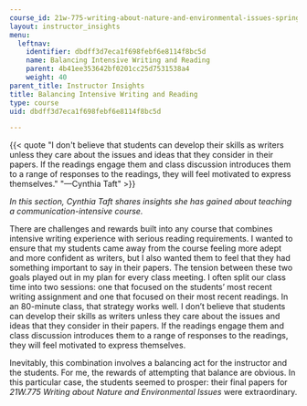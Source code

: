 ```yaml
---
course_id: 21w-775-writing-about-nature-and-environmental-issues-spring-2017
layout: instructor_insights
menu:
  leftnav:
    identifier: dbdff3d7eca1f698febf6e8114f8bc5d
    name: Balancing Intensive Writing and Reading
    parent: 4b41ee353642bf0201cc25d7531538a4
    weight: 40
parent_title: Instructor Insights
title: Balancing Intensive Writing and Reading
type: course
uid: dbdff3d7eca1f698febf6e8114f8bc5d

---
```


{{< quote "I don't believe that students can develop their skills as writers unless they care about the issues and ideas that they consider in their papers. If the readings engage them and class discussion introduces them to a range of responses to the readings, they will feel motivated to express themselves." "—Cynthia Taft" >}}

_In this section, Cynthia Taft shares insights she has gained about teaching a communication-intensive course._

There are challenges and rewards built into any course that combines intensive writing experience with serious reading requirements. I wanted to ensure that my students came away from the course feeling more adept and more confident as writers, but I also wanted them to feel that they had something important to say in their papers. The tension between these two goals played out in my plan for every class meeting. I often split our class time into two sessions: one that focused on the students’ most recent writing assignment and one that focused on their most recent readings. In an 80-minute class, that strategy works well. I don’t believe that students can develop their skills as writers unless they care about the issues and ideas that they consider in their papers. If the readings engage them and class discussion introduces them to a range of responses to the readings, they will feel motivated to express themselves.

Inevitably, this combination involves a balancing act for the instructor and the students. For me, the rewards of attempting that balance are obvious. In this particular case, the students seemed to prosper: their final papers for _21W.775 Writing about Nature and Environmental Issues_ were extraordinary.